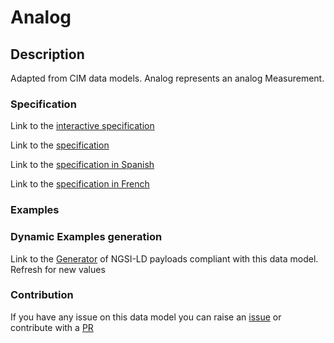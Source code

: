 # Analog

## Description 

Adapted from CIM data models. Analog represents an analog Measurement.
### Specification

Link to the [interactive specification](https://swagger.lab.fiware.org/?url=https://smart-data-models.github.io/dataModel.EnergyCIM/Analog/swagger.yaml)

Link to the [specification](https://smart-data-models.github.io/dataModel.EnergyCIM/Analog/doc/spec.md)

Link to the [specification in Spanish](https://smart-data-models.github.io/dataModel.EnergyCIM/Analog/doc/spec_ES.md)

Link to the [specification in French](https://smart-data-models.github.io/dataModel.EnergyCIM/Analog/doc/spec_FR.md)
### Examples
### Dynamic Examples generation

Link to the [Generator](https://smartdatamodels.org/extra/ngsi-ld_generator_v0.91.php?schemaUrl=https://raw.githubusercontent.com/smart-data-models/dataModel.EnergyCIM/master/Analog/schema.json&email=info@smartdatamodels.org) of NGSI-LD payloads compliant with this data model. Refresh for new values
### Contribution

 If you have any issue on this data model you can raise an [issue](https://github.com/smart-data-models/dataModel.EnergyCIM/issues)  or contribute with a [PR](https://github.com/smart-data-models/dataModel.EnergyCIM/pulls)